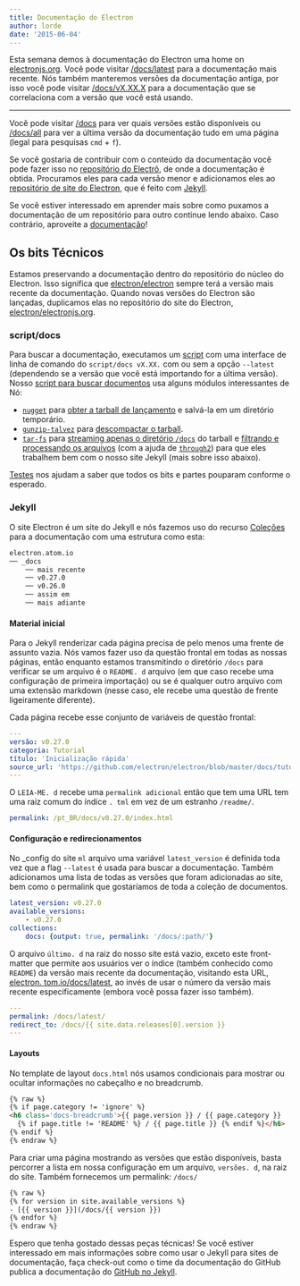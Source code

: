```yaml
---
title: Documentação do Electron
author: lorde
date: '2015-06-04'
---
```


Esta semana demos à documentação do Electron uma home on [electronjs.org](https://electronjs.org). Você pode visitar [/docs/latest](https://electronjs.org/docs/latest) para a documentação mais recente. Nós também manteremos versões da documentação antiga, por isso você pode visitar [/docs/vX.XX.X](https://electronjs.org/docs/v0.26.0) para a documentação que se correlaciona com a versão que você está usando.

---

Você pode visitar [/docs](https://electronjs.org/docs) para ver quais versões estão disponíveis ou [/docs/all](https://electronjs.org/docs/all) para ver a última versão da documentação tudo em uma página (legal para pesquisas `cmd` + `f`).

Se você gostaria de contribuir com o conteúdo da documentação você pode fazer isso no [repositório do Electrô](https://github.com/electron/electron/tree/master/docs), de onde a documentação é obtida. Procuramos eles para cada versão menor e adicionamos eles ao [repositório de site do Electron](http://github.com/electron/electronjs.org), que é feito com [Jekyll](http://jekyllrb.com).

Se você estiver interessado em aprender mais sobre como puxamos a documentação de um repositório para outro continue lendo abaixo. Caso contrário, aproveite a [documentação](https://electronjs.org/latest)!

## Os bits Técnicos

Estamos preservando a documentação dentro do repositório do núcleo do Electron. Isso significa que [electron/electron](http://github.com/electron/electron) sempre terá a versão mais recente da documentação. Quando novas versões do Electron são lançadas, duplicamos elas no repositório do site do Electron, [electron/electronjs.org](http://github.com/electron/electronjs.org).

### script/docs

Para buscar a documentação, executamos um [script](https://github.com/electron/electronjs.org/blob/0205b5ab26c96a95121bc564c5824f92108677e0/script/docs) com uma interface de linha de comando do `script/docs vX.XX.` com ou sem a opção `--latest` (dependendo se a versão que você está importando for a última versão). Nosso [script para buscar documentos](https://github.com/electron/electronjs.org/blob/0205b5ab26c96a95121bc564c5824f92108677e0/lib/fetch-docs.js) usa alguns módulos interessantes de Nó:

- [`nugget`](http://npmjs.com/nugget) para [obter a tarball de lançamento](https://github.com/electron/electronjs.org/blob/0205b5ab26c96a95121bc564c5824f92108677e0/lib/fetch-docs.js#L40-L43) e salvá-la em um diretório temporário.
- [`gunzip-talvez`](http://npmsjs.com/gunzip-maybe) para [descompactar o tarball](https://github.com/electron/electronjs.org/blob/0205b5ab26c96a95121bc564c5824f92108677e0/lib/fetch-docs.js#L95).
- [`tar-fs`](http://npmjs.com/tar-fs) para [streaming apenas o diretório `/docs`](https://github.com/electron/electronjs.org/blob/0205b5ab26c96a95121bc564c5824f92108677e0/lib/fetch-docs.js#L63-L65) do tarball e [filtrando e processando os arquivos](https://github.com/electron/electronjs.org/blob/0205b5ab26c96a95121bc564c5824f92108677e0/lib/fetch-docs.js#L68-L78) (com a ajuda de [`through2`](http://npmjs.com/through2)) para que eles trabalhem bem com o nosso site Jekyll (mais sobre isso abaixo).

[Testes](https://github.com/electron/electronjs.org/tree/gh-pages/spec) nos ajudam a saber que todos os bits e partes pouparam conforme o esperado.

### Jekyll

O site Electron é um site do Jekyll e nós fazemos uso do recurso [Coleções](http://jekyllrb.com/docs/collections/) para a documentação com uma estrutura como esta:

```bash
electron.atom.io
── _docs
    ── mais recente
    ── v0.27.0
    ── v0.26.0
    ── assim em
    ── mais adiante
```

#### Material inicial

Para o Jekyll renderizar cada página precisa de pelo menos uma frente de assunto vazia. Nós vamos fazer uso da questão frontal em todas as nossas páginas, então enquanto estamos transmitindo o diretório `/docs` para verificar se um arquivo é o `README. d` arquivo (em que caso recebe uma configuração de primeira importação) ou se é qualquer outro arquivo com uma extensão markdown (nesse caso, ele recebe uma questão de frente ligeiramente diferente).

Cada página recebe esse conjunto de variáveis de questão frontal:

```yaml
---
versão: v0.27.0
categoria: Tutorial
título: 'Inicialização rápida'
source_url: 'https://github.com/electron/electron/blob/master/docs/tutorial/quick-start.md'
---
```

O `LEIA-ME. d` recebe uma `permalink adicional` então que tem uma URL tem uma raiz comum do índice `. tml` em vez de um estranho `/readme/`.

```yaml
permalink: /pt_BR/docs/v0.27.0/index.html
```

#### Configuração e redirecionamentos

No _config do site `ml` arquivo uma variável `latest_version` é definida toda vez que a flag `--latest` é usada para buscar a documentação. Também adicionamos uma lista de todas as versões que foram adicionadas ao site, bem como o permalink que gostaríamos de toda a coleção de documentos.

```yaml
latest_version: v0.27.0
available_versions:
    - v0.27.0
collections:
    docs: {output: true, permalink: '/docs/:path/'}
```

O arquivo `último. d` na raiz do nosso site está vazio, exceto este front-matter que permite aos usuários ver o índice (também conhecido como `README`) da versão mais recente da documentação, visitando esta URL, [electron. tom.io/docs/latest](https://electronjs.org/docs/latest), ao invés de usar o número da versão mais recente especificamente (embora você possa fazer isso também).

```yaml
---
permalink: /docs/latest/
redirect_to: /docs/{{ site.data.releases[0].version }}
---
```

#### Layouts

No template de layout `docs.html` nós usamos condicionais para mostrar ou ocultar informações no cabeçalho e no breadcrumb.

```html
{% raw %}
{% if page.category != 'ignore' %}
<h6 class='docs-breadcrumb'>{{ page.version }} / {{ page.category }}
  {% if page.title != 'README' %} / {{ page.title }} {% endif %}</h6>
{% endif %}
{% endraw %}
```

Para criar uma página mostrando as versões que estão disponíveis, basta percorrer a lista em nossa configuração em um arquivo, `versões. d`, na raiz do site. Também fornecemos um permalink: `/docs/`

```html
{% raw %}
{% for version in site.available_versions %}
- [{{ version }}](/docs/{{ version }})
{% endfor %}
{% endraw %}
```

Espero que tenha gostado dessas peças técnicas! Se você estiver interessado em mais informações sobre como usar o Jekyll para sites de documentação, faça check-out como o time da documentação do GitHub publica a documentação do [GitHub no Jekyll](https://github.com/blog/1939-how-github-uses-github-to-document-github).

